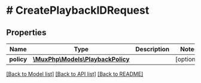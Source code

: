 # # CreatePlaybackIDRequest

## Properties

Name | Type | Description | Notes
------------ | ------------- | ------------- | -------------
**policy** | [**\MuxPhp\Models\PlaybackPolicy**](PlaybackPolicy.md) |  | [optional] 

[[Back to Model list]](../../README.md#documentation-for-models) [[Back to API list]](../../README.md#documentation-for-api-endpoints) [[Back to README]](../../README.md)



